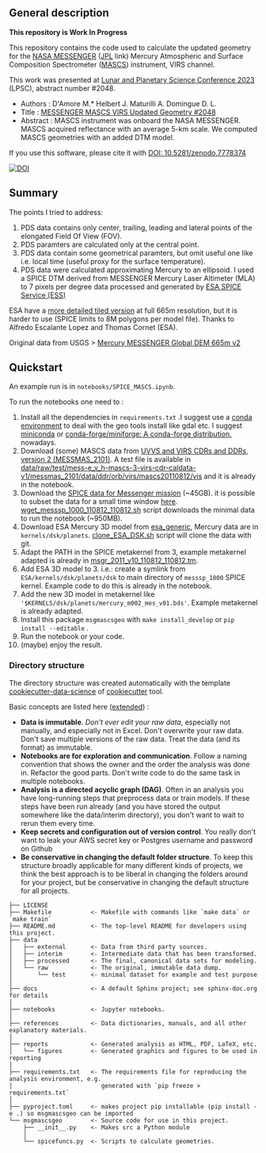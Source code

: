 ## General description

**This repository is Work In Progress**

This repository contains the code used to calculate the updated geometry for the [NASA MESSENGER](https://www.nasa.gov/mission_pages/messenger/main/index.html) ([JPL](https://messenger.jhuapl.edu/) link) Mercury Atmospheric and Surface Composition Spectrometer ([MASCS](https://lasp.colorado.edu/home/instruments/mascs/)) instrument, VIRS channel.

This work was presented at [Lunar and Planetary Science Conference 2023](https://www.hou.usra.edu/meetings/lpsc2023/) (LPSC), abstract number #2048.

- Authors : D'Amore M.* Helbert J. Maturilli A. Domingue D. L.
- Title : [MESSENGER MASCS VIRS Updated Geometry #2048](https://www.hou.usra.edu/meetings/lpsc2023/pdf/2048.pdf)
- Abstract : MASCS instrument was onboard the NASA MESSENGER. MASCS acquired reflectance with an average 5-km scale. We computed MASCS geometries with an added DTM model.

If you use this software, please cite it with [DOI: 10.5281/zenodo.7778374 ](https://doi.org/10.5281/zenodo.7778374) 

[![DOI](https://www.zenodo.org/badge/612290628.svg)](https://www.zenodo.org/badge/latestdoi/612290628)

## Summary

The points I tried to address:

1. PDS data contains only center, trailing, leading and lateral points of the elongated Field Of View (FOV).
2. PDS paramters are calculated only at the central point.
3. PDS data contain some geometrical paramters, but omit useful one like i.e. local time (useful proxy for the surface temperature). 
4. PDS data were calculated approximating Mercury to an ellipsoid. I used a SPICE DTM derived from MESSENGER Mercury Laser Altimeter (MLA) to 7 pixels per degree data processed and generated by [ESA SPICE Service (ESS)](https://s2e2.cosmos.esa.int/bitbucket/scm/spice_kernels/esa_generic)

ESA have a [more detailed tiled version](https://spiftp.esac.esa.int/data/SPICE/esa_generic/kernels/dsk/tiled/) at full 665m resolution, but it is harder to use (SPICE limits to 8M polygons per model file).
Thanks to Alfredo Escalante Lopez and Thomas Cornet (ESA).

Original data from USGS > [Mercury MESSENGER Global DEM 665m v2](https://astrogeology.usgs.gov/search/map/Mercury/Topography/MESSENGER/Mercury_Messenger_USGS_DEM_Global_665m_v2)

## Quickstart

An example run is in `notebooks/SPICE_MASCS.ipynb`.

To run the notebooks one need to :

1. Install all the dependencies in `requirements.txt` .I suggest use a [conda environment](https://docs.conda.io/projects/conda/en/latest/user-guide/tasks/manage-environments.html) to deal with the geo tools install like gdal etc. I suggest [miniconda](https://docs.conda.io/en/latest/miniconda.html) or [conda-forge/miniforge: A conda-forge distribution.](https://github.com/conda-forge/miniforge) nowadays.
2. Download (some) MASCS data from [UVVS and VIRS CDRs and DDRs, version 2 (MESSMAS_2101)](https://pds-geosciences.wustl.edu/missions/messenger/mascs.htm). A test file is available in [data/raw/test/mess-e_v_h-mascs-3-virs-cdr-caldata-v1/messmas_2101/data/ddr/orb/virs/mascs20110812/vis](/data/raw/test/mess-e_v_h-mascs-3-virs-cdr-caldata-v1/messmas_2101/data/ddr/orb/virs/mascs20110812/vis) and it is already in the notebook.
3. Download the [SPICE data for Messenger mission](https://naif.jpl.nasa.gov/pub/naif/pds/data/mess-e_v_h-spice-6-v1.0/messsp_1000/) (~45GB). it is possible to subset the data for a small time window [here](https://naif.jpl.nasa.gov/cgi-bin/subsetds.pl?dataset=mess-e_v_h-spice-6-v1.0/messsp_1000). [wget_messsp_1000_110812_110812.sh](/data/raw/spice_kernels/NASA/wget_messsp_1000_110812_110812.sh) script downloads the minimal data to run the notebook (~950MB).
4. Download ESA Mercury 3D model from [esa_generic](https://s2e2.cosmos.esa.int/bitbucket/projects/spice_kernels/repos/esa_generic/browse), Mercury data are in `kernels/dsk/planets`.  [clone_ESA_DSK.sh](data/raw/spice_kernels/ESA/clone_ESA_DSK.sh) script will clone the data with git.
5. Adapt the PATH in the SPICE metakernel from 3, example metakernel adapted is already in [msgr_2011_v10_110812_110812.tm](data/raw/spice_kernels/NASA/msgr_2011_v10_110812_110812.tm).
6. Add ESA 3D model to 3. i.e.: create  a symlink from `ESA/kernels/dsk/planets/dsk` to main directory of `messsp_1000` SPICE kernel. Example code to do this is already in the notebook. 
7. Add the new 3D model in metakernel like `'$KERNELS/dsk/planets/mercury_m002_mes_v01.bds'`. Example metakernel is already adapted.
8. Install this package `msgmascsgeo` with `make install_develop` or `pip install --editable` .
9. Run the notebook or your code.
10. (maybe) enjoy the result.

###  Directory structure

The directory structure was created automatically with the template [cookiecutter-data-science](https://github.com/drivendata/cookiecutter-data-science#readme) of [cookiecutter](https://cookiecutter.readthedocs.io/en/latest/installation.html) tool.

Basic concepts are listed here ([extended](https://github.com/drivendata/cookiecutter-data-science/blob/master/docs/docs/index.md)) :

- **Data is immutable**. *Don't ever edit your raw data*, especially not manually, and especially not in Excel. Don't overwrite your raw data. Don't save multiple versions of the raw data. Treat the data (and its format) as immutable.
- **Notebooks are for exploration and communication**. Follow a naming convention that shows the owner and the order the analysis was done in.  Refactor the good parts. Don't write code to do the same task in multiple notebooks.
- **Analysis is a directed acyclic graph (DAG)**. Often in an analysis you have long-running steps that preprocess data or train models. If these steps have been run already (and you have stored the output somewhere like the data/interim directory), you don't want to wait to rerun them every time.
- **Keep secrets and configuration out of version control**. You really don't want to leak your AWS secret key or Postgres username and password on Github
- **Be conservative in changing the default folder structure**. To keep this structure broadly applicable for many different kinds of projects, we think the best approach is to be liberal in changing the folders around for your project, but be conservative in changing the default structure for all projects.

```
├── LICENSE
├── Makefile           <- Makefile with commands like `make data` or `make train`
├── README.md          <- The top-level README for developers using this project.
├── data
│   ├── external       <- Data from third party sources.
│   ├── interim        <- Intermediate data that has been transformed.
│   ├── processed      <- The final, canonical data sets for modeling.
│   └── raw            <- The original, immutable data dump.
│       └── test       <- minimal dataset for example and test purpose
│
├── docs               <- A default Sphinx project; see sphinx-doc.org for details
│
├── notebooks          <- Jupyter notebooks. 
│
├── references         <- Data dictionaries, manuals, and all other explanatory materials.
│
├── reports            <- Generated analysis as HTML, PDF, LaTeX, etc.
│   └── figures        <- Generated graphics and figures to be used in reporting
│
├── requirements.txt   <- The requirements file for reproducing the analysis environment, e.g.
│                         generated with `pip freeze > requirements.txt`
│
├── pyproject.toml     <- makes project pip installable (pip install -e .) so msgmascsgeo can be imported
└── msgmascsgeo        <- Source code for use in this project.
    ├── __init__.py    <- Makes src a Python module
    │
    └── spicefuncs.py  <- Scripts to calculate geometries.

```
